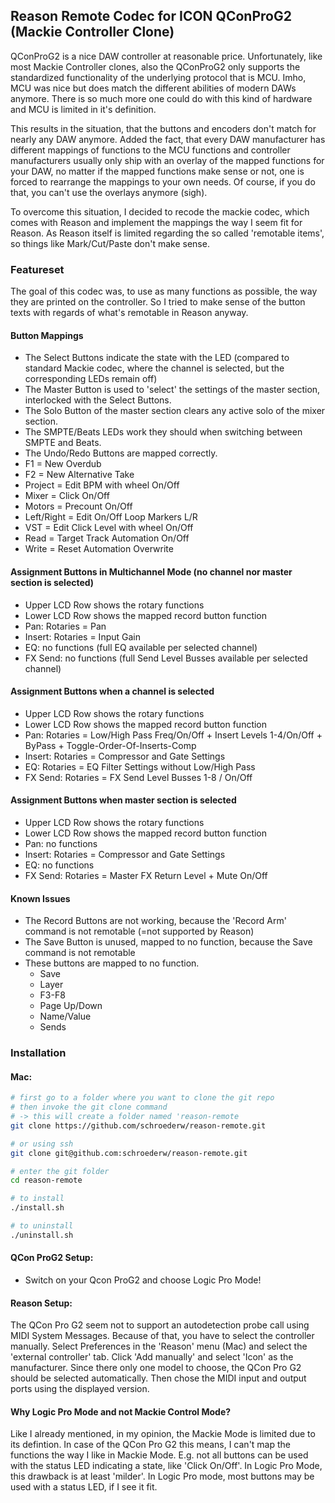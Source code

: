 ## Reason Remote Codec for ICON QConProG2 (Mackie Controller Clone)

QConProG2 is a nice DAW controller at reasonable price. Unfortunately, like most Mackie Controller clones,
also the QConProG2 only supports the standardized functionality of the underlying protocol that is MCU.
Imho, MCU was nice but does match the different abilities of modern DAWs anymore. There is so much more
one could do with this kind of hardware and MCU is limited in it's definition.

This results in the situation, that the buttons and encoders don't match for nearly any DAW anymore.
Added the fact, that every DAW manufacturer has different mappings of functions to the MCU functions
and controller manufacturers usually only ship with an overlay of the mapped functions for your DAW,
no matter if the mapped functions make sense or not, one is forced to rearrange the mappings to your
own needs. Of course, if you do that, you can't use the overlays anymore (sigh).

To overcome this situation, I decided to recode the mackie codec, which comes with Reason and implement
the mappings the way I seem fit for Reason.  As Reason itself is limited regarding the so called 
'remotable items', so things like Mark/Cut/Paste don't make sense.

### Featureset
The goal of this codec was, to use as many functions as possible, the way they are printed on the controller.
So I tried to make sense of the button texts with regards of what's remotable in Reason anyway.

#### Button Mappings
- The Select Buttons indicate the state with the LED (compared to standard Mackie codec, where the channel is selected, but the corresponding LEDs remain off)
- The Master Button is used to 'select' the settings of the master section, interlocked with the Select Buttons.
- The Solo Button of the master section clears any active solo of the mixer section.
- The SMPTE/Beats LEDs work they should when switching between SMPTE and Beats.
- The Undo/Redo Buttons are mapped correctly.
- F1 = New Overdub
- F2 = New Alternative Take
- Project = Edit BPM with wheel On/Off
- Mixer = Click On/Off
- Motors = Precount On/Off
- Left/Right = Edit On/Off Loop Markers L/R
- VST = Edit Click Level with wheel On/Off
- Read = Target Track Automation On/Off
- Write = Reset Automation Overwrite

#### Assignment Buttons in Multichannel Mode (no channel nor master section is selected)
- Upper LCD Row shows the rotary functions
- Lower LCD Row shows the mapped record button function
- Pan:      Rotaries = Pan
- Insert:   Rotaries = Input Gain
- EQ:       no functions (full EQ available per selected channel)
- FX Send:  no functions (full Send Level Busses available per selected channel)

#### Assignment Buttons when a channel is selected
- Upper LCD Row shows the rotary functions
- Lower LCD Row shows the mapped record button function
- Pan:      Rotaries = Low/High Pass Freq/On/Off + Insert Levels 1-4/On/Off + ByPass + Toggle-Order-Of-Inserts-Comp 
- Insert:   Rotaries = Compressor and Gate Settings
- EQ:       Rotaries = EQ Filter Settings without Low/High Pass
- FX Send:  Rotaries = FX Send Level Busses 1-8 / On/Off

#### Assignment Buttons when master section is selected
- Upper LCD Row shows the rotary functions
- Lower LCD Row shows the mapped record button function
- Pan:      no functions
- Insert:   Rotaries = Compressor and Gate Settings
- EQ:       no functions
- FX Send:  Rotaries = Master FX Return Level + Mute On/Off

#### Known Issues
- The Record Buttons are not working, because the 'Record Arm' command is not remotable (=not supported by Reason)
- The Save Button is unused, mapped to no function, because the Save command is not remotable
- These buttons are mapped to no function.
    - Save
    - Layer
    - F3-F8
    - Page Up/Down
    - Name/Value
    - Sends

### Installation
#### Mac:
```bash
# first go to a folder where you want to clone the git repo
# then invoke the git clone command
# -> this will create a folder named 'reason-remote
git clone https://github.com/schroederw/reason-remote.git

# or using ssh
git clone git@github.com:schroederw/reason-remote.git

# enter the git folder
cd reason-remote

# to install
./install.sh

# to uninstall
./uninstall.sh
```

#### QCon ProG2 Setup:
- Switch on your Qcon ProG2 and choose Logic Pro Mode!

#### Reason Setup:
The QCon Pro G2 seem not to support an autodetection probe call using MIDI System Messages.
Because of that, you have to select the controller manually.
Select Preferences in the 'Reason' menu (Mac) and select the 'external controller' tab.
Click 'Add manually' and select 'Icon' as the manufacturer.
Since there only one model to choose, the QCon Pro G2 should be selected automatically.
Then chose the MIDI input and output ports using the displayed version.

#### Why Logic Pro Mode and not Mackie Control Mode?
Like I already mentioned, in my opinion, the Mackie Mode is limited due to its defintion.
In case of the QCon Pro G2 this means, I can't map the functions the way I like in Mackie Mode.
E.g. not all buttons can be used with the status LED indicating a state, like 'Click On/Off'.
In Logic Pro Mode, this drawback is at least 'milder'. In Logic Pro mode, most buttons may be
used with a status LED, if I see it fit.   
